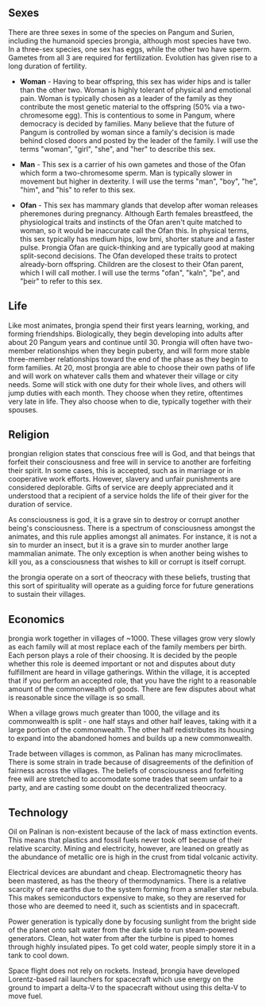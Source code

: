 ## Sexes

There are three sexes in some of the species on Pangum and Surien, including the humanoid species þrongia, although most species have two. In a three-sex species, one sex has eggs, while the other two have sperm. Gametes from all 3 are required for fertilization. Evolution has given rise to a long duration of fertility.

- **Woman** - Having to bear offspring, this sex has wider hips and is taller than the other two. Woman is highly tolerant of physical and emotional pain. Woman is typically chosen as a leader of the family as they contribute the most genetic material to the offspring (50% via a two-chromesome egg). This is contentious to some in Pangum, where democracy is decided by families. Many believe that the future of Pangum is controlled by woman since a family's decision is made behind closed doors and posted by the leader of the family. I will use the terms "woman", "girl", "she", and "her" to describe this sex.

- **Man** - This sex is a carrier of his own gametes and those of the Ofan which form a two-chromesome sperm. Man is typically slower in movement but higher in dexterity. I will use the terms "man", "boy", "he", "him", and "his" to refer to this sex.

- **Ofan** - This sex has mammary glands that develop after woman releases pheremones during pregnancy. Although Earth females breastfeed, the physiological traits and instincts of the Ofan aren't quite matched to woman, so it would be inaccurate call the Ofan this. In physical terms, this sex typically has medium hips, low bmi, shorter stature and a faster pulse. Þrongia Ofan are quick-thinking and are typically good at making split-second decisions. The Ofan developed these traits to protect already-born offspring. Children are the closest to their Ofan parent, which I will call mother. I will use the terms "ofan", "kaln", "þe", and "þeir" to refer to this sex.



## Life

Like most animates, þrongia spend their first years learning, working, and forming friendships. Biologically, they begin developing into adults after about 20 Pangum years and continue until 30. Þrongia will often have two-member relationships when they begin puberty, and will form more stable three-member relationships toward the end of the phase as they begin to form families. At 20, most þrongia are able to choose their own paths of life and will work on whatever calls them and whatever their village or city needs. Some will stick with one duty for their whole lives, and others will jump duties with each month. They choose when they retire, oftentimes very late in life. They also choose when to die, typically together with their spouses.



## Religion

þrongian religion states that conscious free will is God, and that beings that forfeit their consciousness and free will in service to another are forfeiting their spirit. In some cases, this is accepted, such as in marriage or in cooperative work efforts. However, slavery and unfair punishments are considered deplorable. Gifts of service are deeply appreciated and it understood that a recipient of a service holds the life of their giver for the duration of service.

As consciousness is god, it is a grave sin to destroy or corrupt another being's consciousness. There is a spectrum of consciousness amongst the animates, and this rule applies amongst all animates. For instance, it is not a sin to murder an insect, but it is a grave sin to murder another large mammalian animate. The only exception is when another being wishes to kill you, as a consciousness that wishes to kill or corrupt is itself corrupt.

the þrongia operate on a sort of theocracy with these beliefs, trusting that this sort of spirituality will operate as a guiding force for future generations to sustain their villages.



## Economics

þrongia work together in villages of ~1000. These villages grow very slowly as each family will at most replace each of the family members per birth. Each person plays a role of their choosing. It is decided by the people whether this role is deemed important or not and disputes about duty fulfillment are heard in village gatherings. Within the village, it is accepted that if you perform an accepted role, that you have the right to a reasonable amount of the commonwealth of goods. There are few disputes about what is reasonable since the village is so small.

When a village grows much greater than 1000, the village and its commonwealth is split - one half stays and other half leaves, taking with it a large portion of the commonwealth. The other half redistributes its housing to expand into the abandoned homes and builds up a new commonwealth.

Trade between villages is common, as Palinan has many microclimates. There is some strain in trade because of disagreements of the definition of fairness across the villages. The beliefs of consciousness and forfeiting free will are stretched to accomodate some trades that seem unfair to a party, and are casting some doubt on the decentralized theocracy.



## Technology

Oil on Palinan is non-existent because of the lack of mass extinction events. This means that plastics and fossil fuels never took off because of their relative scarcity. Mining and electricity, however, are leaned on greatly as the abundance of metallic ore is high in the crust from tidal volcanic activity.

Electrical devices are abundant and cheap. Electromagnetic theory has been mastered, as has the theory of thermodynamics. There is a relative scarcity of rare earths due to the system forming from a smaller star nebula. This makes semiconductors expensive to make, so they are reserved for those who are deemed to need it, such as scientists and in spacecraft.

Power generation is typically done by focusing sunlight from the bright side of the planet onto salt water from the dark side to run steam-powered generators. Clean, hot water from after the turbine is piped to homes through highly insulated pipes. To get cold water, people simply store it in a tank to cool down.

Space flight does not rely on rockets. Instead, þrongia have developed Lorentz-based rail launchers for spacecraft which use energy on the ground to impart a delta-V to the spacecraft without using this delta-V to move fuel.
